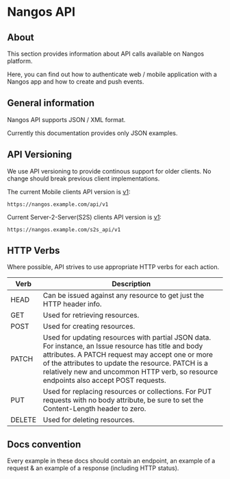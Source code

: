 # Nangos API
## About

This section provides information about API calls available on Nangos platform.

Here, you can find out how to authenticate web / mobile application with a Nangos app
and how to create and push events.

## General information

Nangos API supports JSON / XML format.

Currently this documentation provides only JSON examples.

## API Versioning

We use API versioning to provide continous support for older clients. No change
should break previous client implementations.

The current Mobile clients API version is [v1](../api_docs_v1/README.md):
```
https://nangos.example.com/api/v1
```

Current Server-2-Server(S2S) clients API version is [v1](../s2s_api_docs_v1/README.md):
```
https://nangos.example.com/s2s_api/v1
```

## HTTP Verbs

Where possible, API strives to use appropriate HTTP verbs for each action.

| Verb	 | Description |
| ----   | ----------- |
| HEAD	 | Can be issued against any resource to get just the HTTP header info. |
| GET	   | Used for retrieving resources. |
| POST	 | Used for creating resources. |
| PATCH	 | Used for updating resources with partial JSON data. For instance, an Issue resource has title and body attributes. A PATCH request may accept one or more of the attributes to update the resource. PATCH is a relatively new and uncommon HTTP verb, so resource endpoints also accept POST requests. |
| PUT	   | Used for replacing resources or collections. For PUT requests with no body attribute, be sure to set the Content-Length header to zero. |
| DELETE|	Used for deleting resources. |


## Docs convention

Every example in these docs should contain an endpoint, an example of a request & an example of a response (including HTTP status).
